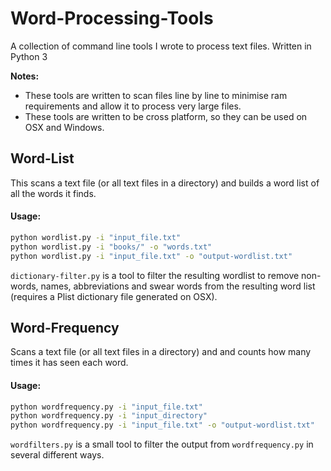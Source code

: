# Word-Processing-Tools
A collection of command line tools I wrote to process text files. Written in Python 3

**Notes:**
- These tools are written to scan files line by line to minimise ram requirements and allow it to process very large files.
- These tools are written to be cross platform, so they can be used on OSX and Windows.

## Word-List
This scans a text file (or all text files in a directory) and builds a word list of all the words it finds.

#### Usage:

```bash
python wordlist.py -i "input_file.txt"
python wordlist.py -i "books/" -o "words.txt"
python wordlist.py -i "input_file.txt" -o "output-wordlist.txt"
```

`dictionary-filter.py` is a tool to filter the resulting wordlist to remove non-words, names, abbreviations and swear words from the resulting word list (requires a Plist dictionary file generated on OSX).


## Word-Frequency

Scans a text file (or all text files in a directory) and and counts how many times it has seen each word.

#### Usage:

```bash
python wordfrequency.py -i "input_file.txt"
python wordfrequency.py -i "input_directory"
python wordfrequency.py -i "input_file.txt" -o "output-wordlist.txt"
```

`wordfilters.py` is a small tool to filter the output from `wordfrequency.py` in several different ways.

